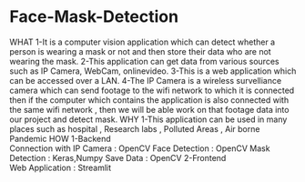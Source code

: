 # Face-Mask-Detection
WHAT
1-It is a computer vision application which can detect whether a person is wearing a mask or not and then store their data who are not wearing the mask.
2-This application can get data from various sources such as
IP Camera, WebCam, onlinevideo.
3-This is a web application which can be accessed over a LAN.
4-The IP Camera is a wireless survelliance camera which can send footage to the wifi network to which it is connected then if the computer which contains the application is also connected with the same wifi network , then we will be able work on that footage data into our project and detect mask.
WHY
1-This application can be used in many places such as hospital , Research labs , Polluted Areas , Air borne Pandemic
HOW
1-Backend     
                       Connection with IP Camera : OpenCV
                          Face Detection                           : OpenCV
                          Mask Detection                         : Keras,Numpy
                          Save Data                                : OpenCV
2-Frontend   
                       Web Application                       : Streamlit
